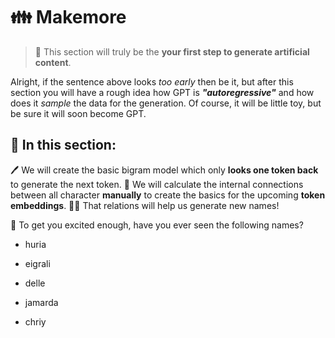 # 👪 Makemore

>  👣 This section will truly be the **your first step to generate artificial content**.

Alright, if the sentence above looks *too early* then be it, but after this section you will have a rough idea how GPT is ***"autoregressive"*** and how does it *sample* the data for the generation. Of course, it will be little toy, but be sure it will soon become GPT.

## 📔 In this section:

🖊 We will create the basic bigram model which only **looks one token back** to generate the next token.
🧮 We will calculate the internal connections between all character **manually** to create the basics for the upcoming **token embeddings**.
🧞‍♂️ That relations will help us generate new names!

🤨 To get you excited enough, have you ever seen the following names?

- huria

- eigrali

- delle

- jamarda

- chriy
